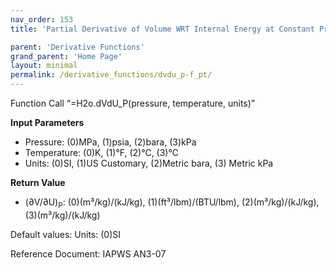 ```yaml
---
nav_order: 153
title: 'Partial Derivative of Volume WRT Internal Energy at Constant Pressure f(P, T)'

parent: 'Derivative Functions'
grand_parent: 'Home Page'
layout: minimal
permalink: /derivative_functions/dvdu_p-f_pt/
---
```


Function Call “=H2o.dVdU\_P(pressure, temperature, units)”

**Input Parameters**

- Pressure: (0)MPa, (1)psia, (2)bara, (3)kPa
- Temperature: (0)K, (1)°F, (2)°C, (3)°C
- Units: (0)SI, (1)US Customary, (2)Metric bara, (3) Metric kPa

**Return Value**

- (∂V/∂U)<sub>P</sub>: (0)(m³/kg)/(kJ/kg), (1)(ft³/lbm)/(BTU/lbm), (2)(m³/kg)/(kJ/kg), (3)(m³/kg)/(kJ/kg)

Default values: Units: (0)SI

Reference Document: IAPWS AN3-07